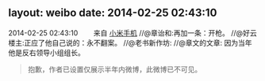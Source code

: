 layout: weibo
date: 2014-02-25 02:43:10
---
<meta name="referrer" content="no-referrer" />

2014-02-25 02:43:10  &nbsp;&nbsp;&nbsp;&nbsp;&nbsp;&nbsp; 来自 <a href="http://app.weibo.com/t/feed/22zMnn" rel="nofollow">小米手机</a>
//@章诒和:再加一条：开枪。 //@好云楼主:正应了他自己说的：永不翻案。 //@老书新作坊: //@章文的文章: 因为当年他是反右领导小组组长。
>  抱歉，作者已设置仅展示半年内微博，此微博已不可见。 ​​​
